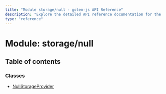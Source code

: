 ```yaml
---
title: "Module storage/null - golem-js API Reference"
description: "Explore the detailed API reference documentation for the Module storage/null within the golem-js SDK for the Golem Network."
type: "reference"
---
```

# Module: storage/null

## Table of contents

### Classes

- [NullStorageProvider](../classes/storage_null.NullStorageProvider)
